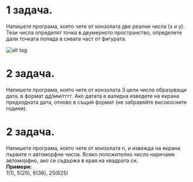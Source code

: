 <h1><strong>1 задача.</strong></h1>
Напишете програма, която чете от конзолата две реални числа (x и y). Тези числа
определят точка в двумерното пространство, определете дали точката попада в сивата част от
фигурата.

![alt tag](https://fbcdn-sphotos-g-a.akamaihd.net/hphotos-ak-xap1/v/t1.0-9/10933843_774820392571276_4874913235606095807_n.jpg?oh=520e81f95501192a0b3cc54f31cdf6ed&oe=55228BDE&__gda__=1429202690_adf110650a169eb28391d40e913c80fc)

<h1><strong>2 задача.</strong></h1>
Напишете програма, която чете от конзолата 3 цели числа образуващи дата, в формат
дд/мм/гггг. Ако датата е валидна изведете на екрана предходната дата, отново в същия формат
(не забравяйте високосните години).

<h1><strong>2 задача.</strong></h1>
Напишете програма, която чете от конзолата n, и извежда на екрана първите n автоморфни
числа.
Всяко положително число наричаме автоморфно, ако се съдържа в края на квадрата си.<br>
<strong>Примери:</strong><br>
1(1), 5(25), 6(36), 25(625)
